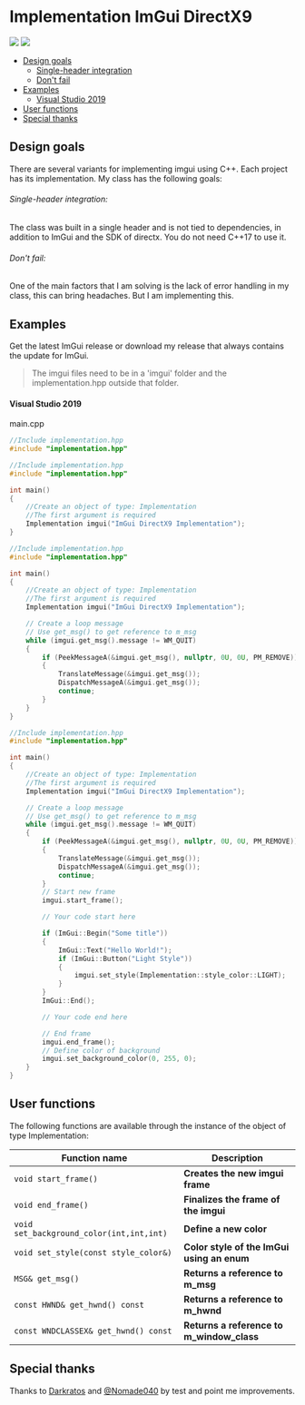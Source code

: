 # Implementation ImGui DirectX9
[![](https://img.shields.io/github/license/theluc4s/ImGui-DX9-Implementation.svg)](https://raw.githubusercontent.com/theluc4s/ImGui-DX9-Implementation/master/LICENSE) [![](https://img.shields.io/badge/release-last-green.svg)](https://github.com/theluc4s/ImGui-DX9-Implementation/releases)

* [Design goals](https://github.com/theluc4s/ImGui-DX9-Implementation#design-goals)
  * [Single-header integration](https://github.com/theluc4s/ImGui-DX9-Implementation#single-header-integration)
  * [Don't fail](https://github.com/theluc4s/ImGui-DX9-Implementation#dont-fail)
* [Examples](https://github.com/theluc4s/ImGui-DX9-Implementation#examples)
  * [Visual Studio 2019](https://github.com/theluc4s/ImGui-DX9-Implementation#visual-studio-2019)
* [User functions](https://github.com/theluc4s/ImGui-DX9-Implementation#user-functions)
* [Special thanks](https://github.com/theluc4s/ImGui-DX9-Implementation#special-thanks)

## Design goals
There are several variants for implementing imgui using C++. Each project has its implementation. My class has the following goals:

###### Single-header integration:
The class was built in a single header and is not tied to dependencies, in addition to ImGui and the SDK of directx. You do not need C++17 to use it.

###### Don't fail:
One of the main factors that I am solving is the lack of error handling in my class, this can bring headaches. But I am implementing this.
## Examples
Get the latest ImGui release or download my release that always contains the update for ImGui.
> The imgui files need to be in a 'imgui' folder and the implementation.hpp outside that folder.

#### Visual Studio 2019
main.cpp
```cpp
//Include implementation.hpp
#include "implementation.hpp"
```
```cpp
//Include implementation.hpp
#include "implementation.hpp"

int main()
{
    //Create an object of type: Implementation
    //The first argument is required
    Implementation imgui("ImGui DirectX9 Implementation");
}
```
```cpp
//Include implementation.hpp
#include "implementation.hpp"

int main()
{
    //Create an object of type: Implementation
    //The first argument is required
    Implementation imgui("ImGui DirectX9 Implementation");

    // Create a loop message
    // Use get_msg() to get reference to m_msg
    while (imgui.get_msg().message != WM_QUIT)
    {
        if (PeekMessageA(&imgui.get_msg(), nullptr, 0U, 0U, PM_REMOVE))
        {
            TranslateMessage(&imgui.get_msg());
            DispatchMessageA(&imgui.get_msg());
            continue;
        }
    }
}
```
```cpp
//Include implementation.hpp
#include "implementation.hpp"

int main()
{
    //Create an object of type: Implementation
    //The first argument is required
    Implementation imgui("ImGui DirectX9 Implementation");

    // Create a loop message
    // Use get_msg() to get reference to m_msg
    while (imgui.get_msg().message != WM_QUIT)
    {
        if (PeekMessageA(&imgui.get_msg(), nullptr, 0U, 0U, PM_REMOVE))
        {
            TranslateMessage(&imgui.get_msg());
            DispatchMessageA(&imgui.get_msg());
            continue;
        }
        // Start new frame
        imgui.start_frame();

        // Your code start here

        if (ImGui::Begin("Some title"))
        {
            ImGui::Text("Hello World!");
            if (ImGui::Button("Light Style"))
            {
                imgui.set_style(Implementation::style_color::LIGHT);
            }
        }
        ImGui::End();

        // Your code end here

        // End frame
        imgui.end_frame();
        // Define color of background
        imgui.set_background_color(0, 255, 0);
    }
}
```
## User functions
The following functions are available through the instance of the object of type Implementation:

| Function name | Description                    |
| ------------- | ------------------------------ |
| `void start_frame()`      | **Creates the new imgui frame**       |
| `void end_frame()`   | **Finalizes the frame of the imgui**     |
| `void set_background_color(int,int,int)`   | **Define a new color**     |
| `void set_style(const style_color&)`   | **Color style of the ImGui using an enum**     |
| `MSG& get_msg()`   | **Returns a reference to m_msg**     |
| `const HWND& get_hwnd() const`   | **Returns a reference to m_hwnd**     |
| `const WNDCLASSEX& get_hwnd() const`   | **Returns a reference to m_window_class**     |

## Special thanks
Thanks to [Darkratos](https://github.com/Darkratos) and [@Nomade040](https://github.com/Nomade040) by test and point me improvements.
